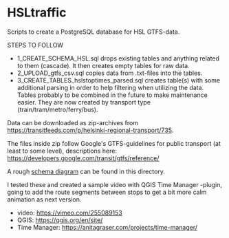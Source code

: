 # HSLtraffic

Scripts to create a PostgreSQL database for HSL GTFS-data.

STEPS TO FOLLOW
- 1_CREATE_SCHEMA_HSL.sql drops existing tables and anything related to them (cascade). It then creates empty tables for raw data.
- 2_UPLOAD_gtfs_csv.sql copies data from .txt-files into the tables.
- 3_CREATE_TABLES_hslstoptimes_parsed.sql creates table(s) with some additional parsing in order to help filtering when utilizing the data. Tables probably to be combined in the future to make maintenance easier. They are now created by transport type (train/tram/metro/ferry/bus).

Data can be downloaded as zip-archives from https://transitfeeds.com/p/helsinki-regional-transport/735.

The files inside zip follow Google's GTFS-guidelines for public transport (at least to some level), descriptions here: https://developers.google.com/transit/gtfs/reference/

A rough [schema diagram](HSL_GTFS_schema.png) can be found in this directory.

I tested these and created a sample video with QGIS Time Manager -plugin, going to add the route segments between stops to get a bit more calm animation as next version.
- video: https://vimeo.com/255089153
- QGIS: https://qgis.org/en/site/
- Time Manager: https://anitagraser.com/projects/time-manager/
